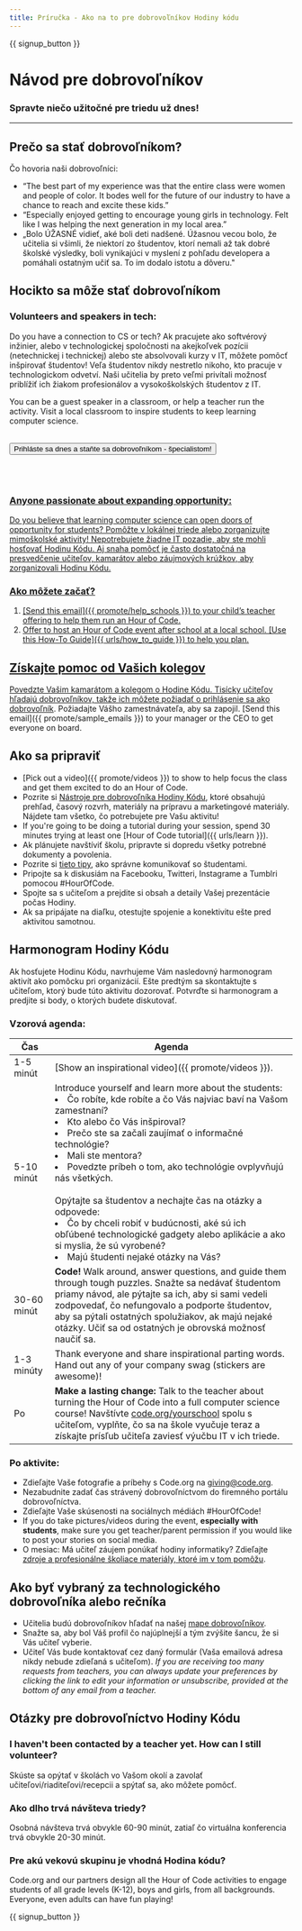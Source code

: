 ```yaml
---
title: Príručka - Ako na to pre dobrovoľníkov Hodiny kódu
---
```


{{ signup_button }}

# Návod pre dobrovoľníkov
### Spravte niečo užitočné pre triedu už dnes!

***

## Prečo sa stať dobrovoľníkom?
Čo hovoria naši dobrovoľníci:

- “The best part of my experience was that the entire class were women and people of color. It bodes well for the future of our industry to have a chance to reach and excite these kids.”
- “Especially enjoyed getting to encourage young girls in technology. Felt like I was helping the next generation in my local area.”
- „Bolo ÚŽASNÉ vidieť, aké boli deti nadšené. Úžasnou vecou bolo, že učitelia si všimli, že niektorí zo študentov, ktorí nemali až tak dobré školské výsledky, boli vynikajúci v myslení z pohľadu developera a pomáhali ostatným učiť sa. To im dodalo istotu a dôveru."

## Hocikto sa môže stať dobrovoľníkom
### Volunteers and speakers in tech:
Do you have a connection to CS or tech? Ak pracujete ako softvérový inžinier, alebo v technologickej spoločnosti na akejkoľvek pozícii (netechnickej i technickej) alebo ste absolvovali kurzy v IT, môžete pomôcť inšpirovať študentov! Veľa študentov nikdy nestretlo nikoho, kto pracuje v technologickom odvetví. Naši učitelia by preto veľmi privítali možnosť priblížiť ich žiakom profesionálov a vysokoškolských študentov z IT.

You can be a guest speaker in a classroom, or help a teacher run the activity. Visit a local classroom to inspire students to keep learning computer science.
<br>
<br>

<a href="https://code.org/volunteer"><button>Prihláste sa dnes a staňte sa dobrovoľníkom - špecialistom!</button>

<br>
<br>

### Anyone passionate about expanding opportunity:
Do you believe that learning computer science can open doors of opportunity for students? Pomôžte v lokálnej triede alebo zorganizujte mimoškolské aktivity! Nepotrebujete žiadne IT pozadie, aby ste mohli hosťovať Hodinu Kódu. Aj snaha pomôcť je často dostatočná na presvedčenie učiteľov, kamarátov alebo záujmových krúžkov, aby zorganizovali Hodinu Kódu.

### Ako môžete začať?

1. [Send this email]({{ promote/help_schools }}) to your child’s teacher offering to help them run an Hour of Code.
2. Offer to host an Hour of Code event after school at a local school. [Use this How-To Guide]({{ urls/how_to_guide }}) to help you plan.

## Získajte pomoc od Vašich kolegov
Povedzte Vašim kamarátom a kolegom o Hodine Kódu. Tisícky učiteľov hľadajú dobrovoľníkov, takže ich môžete požiadať o [prihlásenie sa ako dobrovoľník](https://code.org/volunteer). Požiadajte Vášho zamestnávateľa, aby sa zapojil. [Send this email]({{ promote/sample_emails }}) to your manager or the CEO to get everyone on board.

## Ako sa pripraviť
- [Pick out a video]({{ promote/videos }}) to show to help focus the class and get them excited to do an Hour of Code.
- Pozrite si [Nástroje pre dobrovoľníka Hodiny Kódu](/files/hoc-volunteer-toolkit.pdf), ktoré obsahujú prehľad, časový rozvrh, materiály na prípravu a marketingové materiály. Nájdete tam všetko, čo potrebujete pre Vašu aktivitu!
- If you're going to be doing a tutorial during your session, spend 30 minutes trying at least one [Hour of Code tutorial]({{ urls/learn }}).
- Ak plánujete navštíviť školu, pripravte si dopredu všetky potrebné dokumenty a povolenia.
- Pozrite si [tieto tipy](https://code.org/files/CSTT_Volunteers.pdf), ako správne komunikovať so študentami.
- Pripojte sa k diskusiám na Facebooku, Twitteri, Instagrame a Tumblri pomocou #HourOfCode.
- Spojte sa s učiteľom a prejdite si obsah a detaily Vašej prezentácie počas Hodiny.
- Ak sa pripájate na diaľku, otestujte spojenie a konektivitu ešte pred aktivitou samotnou.

## Harmonogram Hodiny Kódu
Ak hosťujete Hodinu Kódu, navrhujeme Vám nasledovný harmonogram aktivít ako pomôcku pri organizácií. Ešte predtým sa skontaktujte s učiteľom, ktorý bude túto aktivitu dozorovať. Potvrďte si harmonogram a predjite si body, o ktorých budete diskutovať.

### Vzorová agenda:

| Čas         | Agenda                                                                                                                                                                                                                                                                                                                                                       |
| ----------- | ------------------------------------------------------------------------------------------------------------------------------------------------------------------------------------------------------------------------------------------------------------------------------------------------------------------------------------------------------------ |
| 1-5 minút   | [Show an inspirational video]({{ promote/videos }}).                                                                                                                                                                                                                                                                                                         |
| 5-10 minút  | Introduce yourself and learn more about the students: </ul><li>Čo robíte, kde robíte a čo Vás najviac baví na Vašom zamestnaní?</li><li>Kto alebo čo Vás inšpiroval?</li><li>Prečo ste sa začali zaujímať o informačné technológie?</li><li>Mali ste mentora?</li><li>Povedzte príbeh o tom, ako technológie ovplyvňujú nás všetkých.</li><br>Opýtajte sa študentov a nechajte čas na otázky a odpovede:</br> <li> Čo by chceli robiť v budúcnosti, aké sú ich obľúbené technologické gadgety alebo aplikácie a ako si myslia, že sú vyrobené? </li><li> Majú študenti nejaké otázky na Vás?</ul> |
| 30-60 minút | **Code!** Walk around, answer questions, and guide them through tough puzzles. Snažte sa nedávať študentom priamy návod, ale pýtajte sa ich, aby si sami vedeli zodpovedať, čo nefungovalo a podporte študentov, aby sa pýtali ostatných spolužiakov, ak majú nejaké otázky. Učiť sa od ostatných je obrovská možnosť naučiť sa.                             |
| 1-3 minúty  | Thank everyone and share inspirational parting words. Hand out any of your company swag (stickers are awesome)!                                                                                                                                                                                                                                              |
| Po          | **Make a lasting change:** Talk to the teacher about turning the Hour of Code into a full computer science course! Navštívte [code.org/yourschool](https://code.org/yourschool) spolu s učiteľom, vyplňte, čo sa na škole vyučuje teraz a získajte prísľub učiteľa zaviesť výučbu IT v ich triede.                                                           |

### Po aktivite:
- Zdieľajte Vaše fotografie a príbehy s Code.org na giving@code.org.
- Nezabudnite zadať čas strávený dobrovoľníctvom do firemného portálu dobrovoľníctva.
- Zdieľajte Vaše skúsenosti na sociálnych médiách #HourOfCode!
- If you do take pictures/videos during the event, **especially with students**, make sure you get teacher/parent permission if you would like to post your stories on social media.
- O mesiac: Má učiteľ záujem ponúkať hodiny informatiky? Zdieľajte [zdroje a profesionálne školiace materiály, ktoré im v tom pomôžu](https://code.org/yourschool).

## Ako byť vybraný za technologického dobrovoľníka alebo rečníka
- Učitelia budú dobrovoľníkov hľadať na našej [mape dobrovoľníkov](https://code.org/volunteer/local).
- Snažte sa, aby bol Váš profil čo najúplnejší a tým zvýšite šancu, že si Vás učiteľ vyberie.
- Učiteľ Vás bude kontaktovať cez daný formulár (Vaša emailová adresa nikdy nebude zdieľaná s učiteľom). *If you are receiving too many requests from teachers, you can always update your preferences by clicking the link to edit your information or unsubscribe, provided at the bottom of any email from a teacher.*

## Otázky pre dobrovoľníctvo Hodiny Kódu

### I haven't been contacted by a teacher yet. How can I still volunteer?
Skúste sa opýtať v školách vo Vašom okolí a zavolať učiteľovi/riaditeľovi/recepcii a spýtať sa, ako môžete pomôcť.

### Ako dlho trvá návšteva triedy?
Osobná návšteva trvá obvykle 60-90 minút, zatiaľ čo virtuálna konferencia trvá obvykle 20-30 minút.

### Pre akú vekovú skupinu je vhodná Hodina kódu?
Code.org and our partners design all the Hour of Code activities to engage students of all grade levels (K-12), boys and girls, from all backgrounds. Everyone, even adults can have fun playing!



{{ signup_button }}
